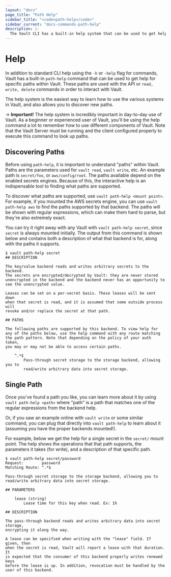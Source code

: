 ```yaml
---
layout: "docs"
page_title: "Path Help"
sidebar_title: "<code>path-help</code>"
sidebar_current: "docs-commands-path-help"
description: |-
  The Vault CLI has a built-in help system that can be used to get help for not only the CLI itself, but also any paths that the CLI can be used with within Vault.
---
```


# Help

In addition to standard CLI help using the `-h` or `-help` flag for
commands, Vault has a built-in `path-help` command that can be used to get
help for specific paths within Vault. These paths are used with the
API or `read, write, delete` commands in order to interact with Vault.

The help system is the easiest way to learn how to use the various systems
in Vault, and also allows you to discover new paths.

-> **Important!** The help system is incredibly important in day-to-day
use of Vault. As a beginner or experienced user of Vault, you'll be using
the help command a lot to remember how to use different components of
Vault. Note that the Vault Server must be running and the client configured
properly to execute this command to look up paths.

## Discovering Paths

Before using `path-help`, it is important to understand "paths" within Vault.
Paths are the parameters used for `vault read`, `vault write`, etc. An
example path is `secret/foo`, or `aws/config/root`. The paths available
depend on the enabled secrets engines. Because of this, the interactive
help is an indispensable tool to finding what paths are supported.

To discover what paths are supported, use `vault path-help <mount point>`.
For example, if you mounted the AWS secrets engine, you can use
`vault path-help aws` to find the paths supported by that backend. The paths
will be shown with regular expressions, which can make them hard to
parse, but they're also extremely exact.

You can try it right away with any Vault with `vault path-help secret`, since
`secret` is always mounted initially. The output from this command is shown
below and contains both a description of what that backend is for, along with
the paths it supports.

```
$ vault path-help secret
## DESCRIPTION

The key/value backend reads and writes arbitrary secrets to the backend.
The secrets are encrypted/decrypted by Vault: they are never stored
unencrypted in the backend and the backend never has an opportunity to
see the unencrypted value.

Leases can be set on a per-secret basis. These leases will be sent down
when that secret is read, and it is assumed that some outside process will
revoke and/or replace the secret at that path.

## PATHS

The following paths are supported by this backend. To view help for
any of the paths below, use the help command with any route matching
the path pattern. Note that depending on the policy of your auth token,
you may or may not be able to access certain paths.

    ^.*$
        Pass-through secret storage to the storage backend, allowing you to
        read/write arbitrary data into secret storage.
```

## Single Path

Once you've found a path you like, you can learn more about it by
using `vault path-help <path>` where "path" is a path that matches one of the
regular expressions from the backend help.

Or, if you saw an example online with `vault write` or some similar
command, you can plug that directly into `vault path-help` to learn about it
(assuming you have the proper backends mounted!).

For example, below we get the help for a single secret in the `secret/`
mount point. The help shows the operations that that path supports, the
parameters it takes (for write), and a description of that specific path.

```
$ vault path-help secret/password
Request:        password
Matching Route: ^.*$

Pass-through secret storage to the storage backend, allowing you to
read/write arbitrary data into secret storage.

## PARAMETERS

    lease (string)
        Lease time for this key when read. Ex: 1h

## DESCRIPTION

The pass-through backend reads and writes arbitrary data into secret storage,
encrypting it along the way.

A lease can be specified when writing with the "lease" field. If given, then
when the secret is read, Vault will report a lease with that duration. It
is expected that the consumer of this backend properly writes renewed keys
before the lease is up. In addition, revocation must be handled by the
user of this backend.
```
